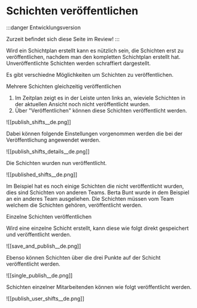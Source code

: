 # Schichten veröffentlichen

:::danger Entwicklungsversion

Zurzeit befindet sich diese Seite im Review!
:::

Wird ein Schichtplan erstellt kann es nützlich sein, die Schichten erst zu veröffentlichen, nachdem man den kompletten Schichtplan erstellt hat. Unveröffentlichte Schichten werden schraffiert dargestellt.

Es gibt verschiedne Möglichkeiten um Schichten zu veröffentlichen.

Mehrere Schichten gleichzeitig veröffentlichen

1. Im Zeitplan zeigt es in der Leiste unten links an, wieviele Schichten in der aktuellen Ansicht noch nicht veröffentlicht wurden.
2. Über "Veröffentlichen" können diese Schichten veröffentlicht werden.

![[publish_shifts__de.png]]

Dabei können folgende Einstellungen vorgenommen werden die bei der Veröffentlichung angewendet werden.

![[publish_shifts_details__de.png]]

Die Schichten wurden nun veröffentlicht.

![[published_shifts__de.png]]

Im Beispiel hat es noch einige Schichten die nicht veröffentlicht wurden, dies sind Schichten von anderen Teams. Berta Bunt wurde in dem Beispiel an ein anderes Team ausgeliehen. Die Schichten müssen vom Team welchem die Schichten gehören, veröffentlicht werden.

Einzelne Schichten veröffentlichen

Wird eine einzelne Schicht erstellt, kann diese wie folgt direkt gespeichert und veröffentlicht werden.

![[save_and_publish__de.png]]

Ebenso können Schichten über die drei Punkte auf der Schicht veröffentlicht werden.

![[single_publish__de.png]]

Schichten einzelner Mitarbeitenden können wie folgt veröffentlicht werden.

![[publish_user_shifts__de.png]]
